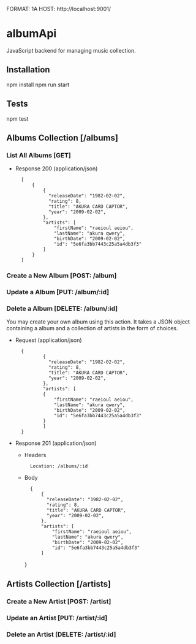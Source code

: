 FORMAT: 1A
HOST: http://localhost:9001/


# albumApi
JavaScript backend for managing music collection.

## Installation

npm install
npm run start

## Tests

npm test

## Albums Collection [/albums]
### List All Albums [GET]

+ Response 200 (application/json)

        [
            {
                {
                  "releaseDate": "1982-02-02",
                  "rating": 8,
                  "title": "AKURA CARD CAPTOR",
                  "year": "2009-02-02",
                },
                "artists": [
                    "firstName": "raeioul aeiou",
                    "lastName": "akura qwery",
                    "birthDate": "2009-02-02",
                    "id": "5e6fa3bb7443c25a5a4db3f3"
                ]
            }
        ]

### Create a New Album [POST: /album]
### Update a Album [PUT: /album/:id]
### Delete a Album [DELETE: /album/:id]
You may create your own album using this action. It takes a JSON
object containing a album and a collection of artists in the
form of choices.

+ Request (application/json)

        {
                {
                  "releaseDate": "1982-02-02",
                  "rating": 8,
                  "title": "AKURA CARD CAPTOR",
                  "year": "2009-02-02",
                },
                "artists": [
                {
                    "firstName": "raeioul aeiou",
                    "lastName": "akura qwery",
                    "birthDate": "2009-02-02",
                    "id": "5e6fa3bb7443c25a5a4db3f3"
                }                   
                ]
        }

+ Response 201 (application/json)

    + Headers

            Location: /albums/:id

    + Body

            {
                {
                  "releaseDate": "1982-02-02",
                  "rating": 8,
                  "title": "AKURA CARD CAPTOR",
                  "year": "2009-02-02",
                },
                "artists": [
                    "firstName": "raeioul aeiou",
                    "lastName": "akura qwery",
                    "birthDate": "2009-02-02",
                    "id": "5e6fa3bb7443c25a5a4db3f3"
                ]
        }


## Artists Collection [/artists]
### Create a New Artist [POST: /artist]
### Update an Artist [PUT: /artist/:id]
### Delete an Artist [DELETE: /artist/:id]
